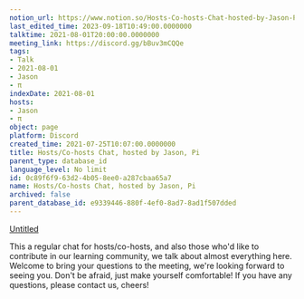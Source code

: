 ```yaml
---
notion_url: https://www.notion.so/Hosts-Co-hosts-Chat-hosted-by-Jason-Pi-0c89f6f963d24b058ee0a287cbaa65a7
last_edited_time: 2023-09-18T10:49:00.0000000
talktime: 2021-08-01T20:00:00.0000000
meeting_link: https://discord.gg/bBuv3mCQQe
tags:
- Talk
- 2021-08-01
- Jason
- π
indexDate: 2021-08-01
hosts:
- Jason
- π
object: page
platform: Discord
created_time: 2021-07-25T10:07:00.0000000
title: Hosts/Co-hosts Chat, hosted by Jason, Pi
parent_type: database_id
language_level: No limit
id: 0c89f6f9-63d2-4b05-8ee0-a287cbaa65a7
name: Hosts/Co-hosts Chat, hosted by Jason, Pi
archived: false
parent_database_id: e9339446-880f-4ef0-8ad7-8ad1f507dded
---
```




[Untitled](https://www.notion.so/cb083fc4f0b7459aa5afe1900ef25a1f)   


This a regular chat for hosts/co-hosts, and also those who'd like to contribute in our learning community, we talk about almost everything here. Welcome to bring your questions to the meeting, we're looking forward to seeing you. Don't be afraid, just make yourself comfortable!
If you have any questions, please contact us, cheers!







